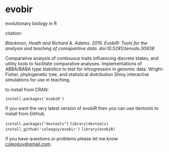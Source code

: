 evobir
======

evolutionary biology in R


citation:

*Blackmon, Heath and Richard A. Adams. 2015. EvobiR: Tools for the analysis and teaching of comaparitive data. doi:10.5281/zenodo.30938*

Comparative analysis of continuous traits influencing discrete states, and utility tools to facilitate comparative analyses. Implementations of ABBA/BABA type statistics to test for introgression in genomic data. Wright-Fisher, phylogenetic tree, and statistical distribution Shiny interactive simulations for use in teaching.


to install from CRAN:

<code>install.packages('evobiR')</code>

If you want the very latest version of evobiR then you can use devtools to install from GitHub.

<code>install.packages("devtools")</code>
<code>library(devtools)</code>
<code>install_github('coleoguy/evobir')</code>
<code>library(evobiR)</code>


if you have questions or problems please let me know
coleoguy@gmail.com.
